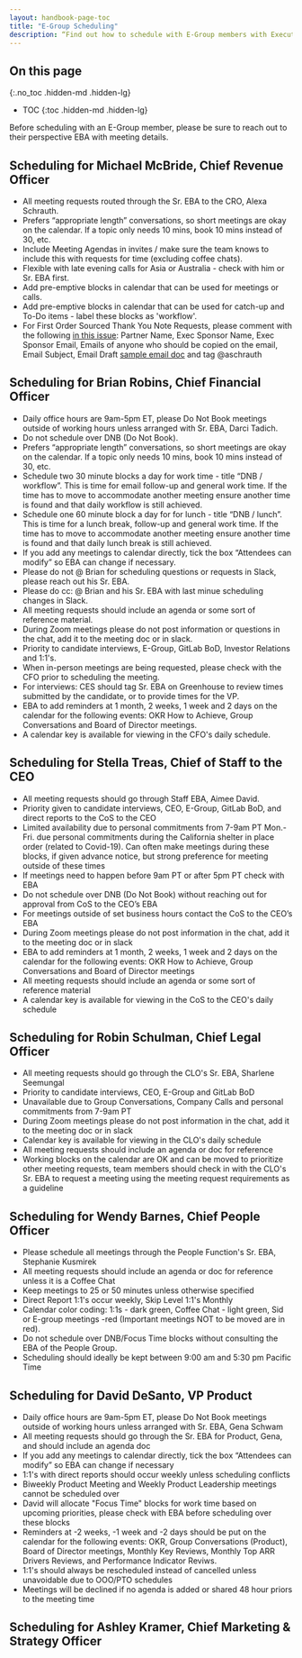 ```yaml
---
layout: handbook-page-toc
title: "E-Group Scheduling"
description: “Find out how to schedule with E-Group members with Executive Business Administrators”
---
```


## On this page
{:.no_toc .hidden-md .hidden-lg}

- TOC
{:toc .hidden-md .hidden-lg}

Before scheduling with an E-Group member, please be sure to reach out to their perspective EBA with meeting details.

## Scheduling for Michael McBride, Chief Revenue Officer
* All meeting requests routed through the Sr. EBA to the CRO, Alexa Schrauth.
* Prefers “appropriate length” conversations, so short meetings are okay on the calendar.  If a topic only needs 10 mins, book 10 mins instead of 30, etc.
* Include Meeting Agendas in invites / make sure the team knows to include this with requests for time (excluding coffee chats).
* Flexible with late evening calls for Asia or Australia - check with him or Sr. EBA first.
* Add pre-emptive blocks in calendar that can be used for meetings or calls.
* Add pre-emptive blocks in calendar that can be used for catch-up and To-Do items - label these blocks as 'workflow'. 
* For First Order Sourced Thank You Note Requests, please comment with the following [in this issue](https://gitlab.com/gitlab-com/channel/channels/-/issues/625): Partner Name, Exec Sponsor Name, Exec Sponsor Email, Emails of anyone who should be copied on the email, Email Subject, Email Draft [sample email doc](https://docs.google.com/document/d/1cJRBniVQhURxq0VzeE-2wA7ai6wW_vFIwWNTI_KRivY/edit?usp=sharing) and tag @aschrauth

## Scheduling for Brian Robins, Chief Financial Officer
* Daily office hours are 9am-5pm ET, please Do Not Book meetings outside of working hours unless arranged with Sr. EBA, Darci Tadich.
* Do not schedule over DNB (Do Not Book).
* Prefers “appropriate length” conversations, so short meetings are okay on the calendar. If a topic only needs 10 mins, book 10 mins instead of 30, etc.
* Schedule two 30 minute blocks a day for work time - title “DNB / workflow”. This is time for email follow-up and general work time. If the time has to move to accommodate another meeting ensure another time is found and that daily workflow is still achieved.
* Schedule one 60 minute block a day for for lunch - title “DNB / lunch”. This is time for a lunch break, follow-up and general work time. If the time has to move to accommodate another meeting ensure another time is found and that daily lunch break is still achieved.
* If you add any meetings to calendar directly, tick the box “Attendees can modify” so EBA can change if necessary.
* Please do not @ Brian for scheduling questions or requests in Slack, please reach out his Sr. EBA.
* Please do cc: @ Brian and his Sr. EBA with last minue scheduling changes in Slack.
* All meeting requests should include an agenda or some sort of reference material.
* During Zoom meetings please do not post information or questions in the chat, add it to the meeting doc or in slack.
* Priority to candidate interviews, E-Group, GitLab BoD, Investor Relations and 1:1's.
* When in-person meetings are being requested, please check with the CFO prior to scheduling the meeting.
* For interviews: CES should tag Sr. EBA on Greenhouse to review times submitted by the candidate, or to provide times for the VP.
* EBA to add reminders at 1 month, 2 weeks, 1 week and 2 days on the calendar for the following events: OKR How to Achieve, Group Conversations and Board of Director meetings.
* A calendar key is available for viewing in the CFO's daily schedule.

## Scheduling for Stella Treas, Chief of Staff to the CEO
* All meeting requests should go through Staff EBA, Aimee David.
* Priority given to candidate interviews, CEO, E-Group, GitLab BoD, and direct reports to the CoS to the CEO
* Limited availability due to personal commitments from 7-9am PT Mon.-Fri. due personal commitments during the California shelter in place order (related to Covid-19). Can often make meetings during these blocks, if given advance notice, but strong preference for meeting outside of these times
* If meetings need to happen before 9am PT or after 5pm PT check with EBA
* Do not schedule over DNB (Do Not Book) without reaching out for approval from CoS to the CEO’s EBA
* For meetings outside of set business hours contact the CoS to the CEO’s EBA
* During Zoom meetings please do not post information in the chat, add it to the meeting doc or in slack
* EBA to add reminders at 1 month, 2 weeks, 1 week and 2 days on the calendar for the following events: OKR How to Achieve, Group Conversations and Board of Director meetings
* All meeting requests should include an agenda or some sort of reference material
* A calendar key is available for viewing in the CoS to the CEO's daily schedule

## Scheduling for Robin Schulman, Chief Legal Officer
* All meeting requests should go through the CLO's Sr. EBA, Sharlene Seemungal
* Priority to candidate interviews, CEO, E-Group and GitLab BoD
* Unavailable due to Group Conversations, Company Calls and personal commitments from 7-9am PT
* During Zoom meetings please do not post information in the chat, add it to the meeting doc or in slack
* Calendar key is available for viewing in the CLO's daily schedule
* All meeting requests should include an agenda or doc for reference
* Working blocks on the calendar are OK and can be moved to prioritize other meeting requests, team members should check in with the CLO's Sr. EBA to request a meeting using the meeting request requirements as a guideline

## Scheduling for Wendy Barnes, Chief People Officer
* Please schedule all meetings through the People Function's Sr. EBA, Stephanie Kusmirek
* All meeting requests should include an agenda or doc for reference unless it is a Coffee Chat
* Keep meetings to 25 or 50 minutes unless otherwise specified
* Direct Report 1:1's occur weekly, Skip Level 1:1's Monthly
* Calendar color coding: 1:1s - dark green, Coffee Chat - light green, Sid or E-group meetings -red (Important meetings NOT to be moved are in red).
* Do not schedule over DNB/Focus Time blocks without consulting the EBA of the People Group.
* Scheduling should ideally be kept between 9:00 am and 5:30 pm Pacific Time

## Scheduling for David DeSanto, VP Product 
* Daily office hours are 9am-5pm ET, please Do Not Book meetings outside of working hours unless arranged with Sr. EBA, Gena Schwam
* All meeting requests should go through the Sr. EBA for Product, Gena, and should include an agenda doc
* If you add any meetings to calendar directly, tick the box “Attendees can modify” so EBA can change if necessary
* 1:1's with direct reports should occur weekly unless scheduling conflicts
* Biweekly Product Meeting and Weekly Product Leadership meetings cannot be scheduled over
* David will allocate "Focus Time" blocks for work time based on upcoming priorities, please check with EBA before scheduling over these blocks
* Reminders at -2 weeks, -1 week and -2 days should be put on the calendar for the following events: OKR, Group Conversations (Product), Board of Director meetings, Monthly Key Reviews, Monthly Top ARR Drivers Reviews, and Performance Indicator Reviws.
* 1:1's should always be rescheduled instead of cancelled unless unavoidable due to OOO/PTO schedules
* Meetings will be declined if no agenda is added or shared 48 hour priors to the meeting time

## Scheduling for Ashley Kramer, Chief Marketing & Strategy Officer 
 
